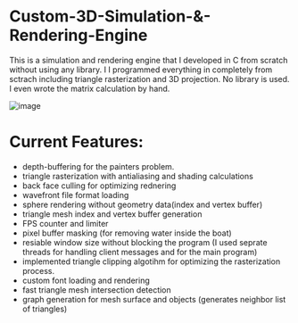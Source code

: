 # Custom-3D-Simulation-&-Rendering-Engine
This is a simulation and rendering engine that I developed in C from scratch without using any library. I
I programmed everything in completely from sctrach including triangle rasterization and 3D projection. No library is used. I even wrote the matrix calculation by hand.

![image](video.gif)

# Current Features:
* depth-buffering for the painters problem.
* triangle rasterization with antialiasing and shading calculations
* back face culling for optimizing rednering
* wavefront file format loading
* sphere rendering without geometry data(index and vertex buffer)
* triangle mesh index and vertex buffer generation
* FPS counter and limiter
* pixel buffer masking (for removing water inside the boat)
* resiable window size without blocking the program (I used seprate threads for handling client messages and for the main program)
* implemented triangle clipping algotihm for optimizing the rasterization process.
* custom font loading and rendering
* fast triangle mesh intersection detection
* graph generation for mesh surface and objects (generates neighbor list of triangles)
